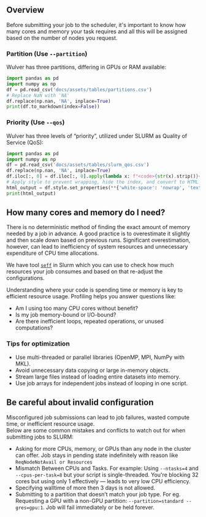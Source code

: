 ## Overview
Before submitting your job to the scheduler, it's important to know how many cores and memory your task requires and all this will be assigned based on the number of nodes you request.

### Partition (Use `--partition`)
Wulver has three partitions, differing in GPUs or RAM available:

```python exec="on"
import pandas as pd 
import numpy as np
df = pd.read_csv('docs/assets/tables/partitions.csv')
# Replace NaN with 'NA'
df.replace(np.nan, 'NA', inplace=True)
print(df.to_markdown(index=False))
```

### Priority (Use `--qos`)
Wulver has three levels of “priority”, utilized under SLURM as Quality of Service (QoS):
```python exec="on"
import pandas as pd
import numpy as np
df = pd.read_csv('docs/assets/tables/slurm_qos.csv')
df.replace(np.nan, 'NA', inplace=True)
df.iloc[:, 0] = df.iloc[:, 0].apply(lambda x: f"<code>{str(x).strip()}</code>")
# Apply style to prevent wrapping, hide the index, and convert to HTML
html_output = df.style.set_properties(**{'white-space': 'nowrap', 'text-align': 'left'}, subset=df.columns[0]).hide(axis='index').to_html()
print(html_output)
```

## How many cores and memory do I need?
There is no deterministic method of finding the exact amount of memory needed by a job in advance. A good practice is to overestimate it slightly and then scale down based on previous runs. Significant overestimation, however, can lead to inefficiency of system resources and unnecessary expenditure of CPU time allocations.

We have tool [`seff`](../Running_jobs/managing-jobs.md/#seff-command) in Slurm which you can use to check how much resources your job consumes and based on that re-adjust the configurations.

Understanding where your code is spending time or memory is key to efficient resource usage. Profiling helps you answer questions like:

- Am I using too many CPU cores without benefit?
- Is my job memory-bound or I/O-bound?
- Are there inefficient loops, repeated operations, or unused computations?

### Tips for optimization
- Use multi-threaded or parallel libraries (OpenMP, MPI, NumPy with MKL).
- Avoid unnecessary data copying or large in-memory objects.
- Stream large files instead of loading entire datasets into memory.
- Use job arrays for independent jobs instead of looping in one script.


## Be careful about invalid configuration
Misconfigured job submissions can lead to job failures, wasted compute time, or inefficient resource usage.<br> 
Below are some common mistakes and conflicts to watch out for when submitting jobs to SLURM:

- Asking for more CPUs, memory, or GPUs than any node in the cluster can offer. Job stays in pending state indefinitely with reason like `ReqNodeNotAvail or Resources`
- Mismatch Between CPUs and Tasks. For example: Using `--ntasks=4` and `--cpus-per-task=8` but your script is single-threaded. You're blocking 32 cores but using only 1 effectively — leads to very low CPU efficiency.
- Specifying walltime of more then 3 days is not allowed. 
- Submitting to a partition that doesn’t match your job type. For eg. Requesting a GPU with a non-GPU partition: `--partition=standard --gres=gpu:1`. Job will fail immediately or be held forever.


